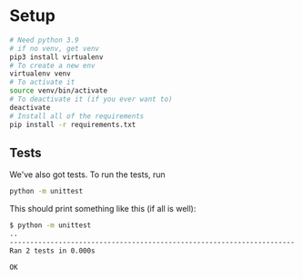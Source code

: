 # Setup

```bash
# Need python 3.9
# if no venv, get venv
pip3 install virtualenv
# To create a new env
virtualenv venv
# To activate it
source venv/bin/activate
# To deactivate it (if you ever want to)
deactivate
# Install all of the requirements
pip install -r requirements.txt
```

## Tests

We've also got tests. To run the tests, run

```bash
python -m unittest
```

This should print something like this (if all is well):

```bash
$ python -m unittest
..
----------------------------------------------------------------------
Ran 2 tests in 0.000s

OK
```
